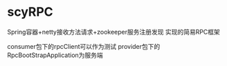 # scyRPC
Spring容器+netty接收方法请求+zookeeper服务注册发现  实现的简易RPC框架

consumer包下的rpcClient可以作为测试
provider包下的RpcBootStrapApplication为服务端
